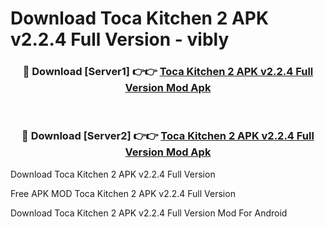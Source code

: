 # Download Toca Kitchen 2 APK v2.2.4 Full Version - vibly



<div align="center">
<h3>🔴 Download [Server1] 👉👉 <a href="https://momento.my/?title=Toca_Kitchen_2_APK_v2.2.4_Full_Version">Toca Kitchen 2 APK v2.2.4 Full Version Mod Apk</a></h3><br>

<h3>🔴 Download [Server2] 👉👉 <a href="https://momento.my/?title=Toca_Kitchen_2_APK_v2.2.4_Full_Version">Toca Kitchen 2 APK v2.2.4 Full Version Mod Apk</a></h3>
</div>



Download Toca Kitchen 2 APK v2.2.4 Full Version 

Free APK MOD Toca Kitchen 2 APK v2.2.4 Full Version 

Download Toca Kitchen 2 APK v2.2.4 Full Version Mod For Android
